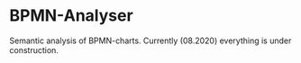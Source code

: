# BPMN-Analyser

Semantic analysis of BPMN-charts.
Currently (08.2020) everything is under construction.
